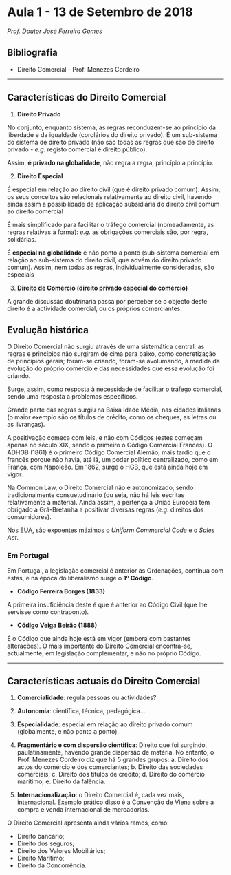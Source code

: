 # Aula 1 - 13 de Setembro de 2018
_Prof. Doutor José Ferreira Gomes_

## Bibliografia

- Direito Comercial - Prof. Menezes Cordeiro

---

## Características do Direito Comercial

1. **Direito Privado**

No conjunto, enquanto sistema, as regras reconduzem-se ao princípio da liberdade e da igualdade (corolários do direito privado). 
É um sub-sistema do sistema de direito privado (não são todas as regras que são de direito privado - _e.g._ registo comercial é direito público).

Assim, **é privado na globalidade**, não regra a regra, princípio a princípio.

2. **Direito Especial**

É especial em relação ao direito civil (que é direito privado comum). Assim, os seus conceitos são relacionais relativamente ao direito civil, havendo ainda assim a possibilidade de aplicação subsidiária do direito civil comum ao direito comercial 

É mais simplificado para facilitar o tráfego comercial (nomeadamente, as regras relativas à forma): _e.g._ as obrigações comerciais são, por regra, solidárias. 

É **especial na globalidade** e não ponto a ponto (sub-sistema comercial em relação ao sub-sistema do direito civil, que advém do direito privado comum). Assim, nem todas as regras, individualmente consideradas, são especiais

3. **Direito de Comércio (direito privado especial do comércio)**

A grande discussão doutrinária passa por perceber se o objecto deste direito é a actividade comercial, ou os próprios comerciantes.

## Evolução histórica

O Direito Comercial não surgiu através de uma sistemática central: as regras e princípios não surgiram de cima para baixo, como concretização de princípios gerais; foram-se criando, foram-se avolumando, à medida da evolução do próprio comércio e das necessidades que essa evolução foi criando.

Surge, assim, como resposta à necessidade de facilitar o tráfego comercial, sendo uma resposta a problemas específicos.

Grande parte das regras surgiu na Baixa Idade Média, nas cidades italianas (o maior exemplo são os títulos de crédito, como os cheques, as letras ou as livranças).

A positivação começa com leis, e não com Códigos (estes começam apenas no século XIX, sendo o primeiro o Código Comercial Francês). O ADHGB (1861) é o primeiro Código Comercial Alemão, mais tardio que o francês porque não havia, até lá, um poder político centralizado, como em França, com Napoleão. Em 1862, surge o HGB, que está ainda hoje em vigor.

Na Common Law, o Direito Comercial não é autonomizado, sendo tradicionalmente consuetudinário (ou seja, não há leis escritas relativamente à matéria). Ainda assim, a pertença à União Europeia tem obrigado a Grã-Bretanha a positivar diversas regras (_e.g._ direitos dos consumidores).

Nos EUA, são expoentes máximos o _Uniform Commercial Code_ e o _Sales Act_.

### Em Portugal

Em Portugal, a legislação comercial é anterior às Ordenações, continua com estas, e na época do liberalismo surge o **1º Código**.

- **Código Ferreira Borges (1833)**

A primeira insuficiência deste é que é anterior ao Código Civil (que lhe servisse como contraponto).

- **Código Veiga Beirão (1888)**

É o Código que ainda hoje está em vigor (embora com bastantes alterações). O mais importante do Direito Comercial encontra-se, actualmente, em legislação complementar, e não no próprio Código.

---

## Características actuais do Direito Comercial

1. **Comercialidade**: regula pessoas ou actividades?

2. **Autonomia**: científica, técnica, pedagógica...

3. **Especialidade**: especial em relação ao direito privado comum (globalmente, e não ponto a ponto).

4. **Fragmentário e com dispersão científica**: Direito que foi surgindo, paulatinamente, havendo grande dispersão de matéria. No entanto, o Prof. Menezes Cordeiro diz que há 5 grandes grupos:
a. Direito dos actos do comércio e dos comerciantes;
b. Direito das sociedades comerciais;
c. Direito dos títulos de crédito;
d. Direito do comércio marítimo;
e. Direito da falência.

4. **Internacionalização**: o Direito Comercial é, cada vez mais, internacional. Exemplo prático disso é a Convenção de Viena sobre a compra e venda internacional de mercadorias.


O Direito Comercial apresenta ainda vários ramos, como:

- Direito bancário;
- Direito dos seguros;
- Direito dos Valores Mobiliários;
- Direito Marítimo;
- Direito da Concorrência.
